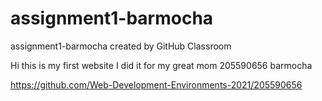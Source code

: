 # assignment1-barmocha
assignment1-barmocha created by GitHub Classroom

Hi this is my first website
I did it for my great mom
205590656
barmocha

https://github.com/Web-Development-Environments-2021/205590656
